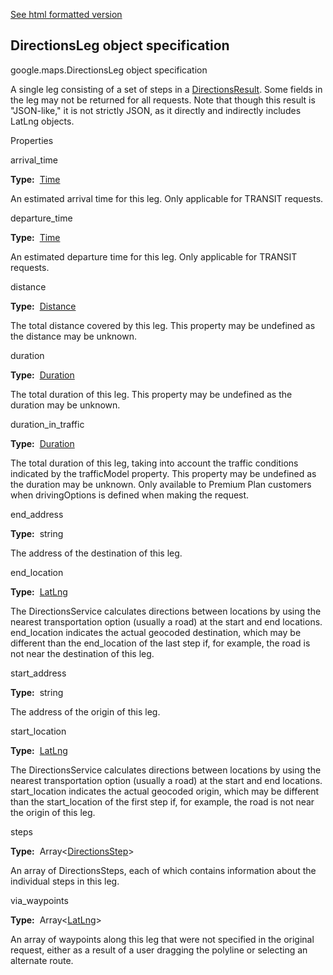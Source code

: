 [See html formatted version](https://huasofoundries.github.io/google-maps-documentation/DirectionsLeg.html)


DirectionsLeg object specification
----------------------------------

google.maps.DirectionsLeg object specification

A single leg consisting of a set of steps in a [DirectionsResult](https://github.com/amenadiel/google-maps-documentation/blob/master/docs/DirectionsResult.md). Some fields in the leg may not be returned for all requests. Note that though this result is "JSON-like," it is not strictly JSON, as it directly and indirectly includes LatLng objects.

Properties

arrival\_time

**Type:**  [Time](https://github.com/amenadiel/google-maps-documentation/blob/master/docs/Time.md)

An estimated arrival time for this leg. Only applicable for TRANSIT requests.

departure\_time

**Type:**  [Time](https://github.com/amenadiel/google-maps-documentation/blob/master/docs/Time.md)

An estimated departure time for this leg. Only applicable for TRANSIT requests.

distance

**Type:**  [Distance](https://github.com/amenadiel/google-maps-documentation/blob/master/docs/Distance.md)

The total distance covered by this leg. This property may be undefined as the distance may be unknown.

duration

**Type:**  [Duration](https://github.com/amenadiel/google-maps-documentation/blob/master/docs/Duration.md)

The total duration of this leg. This property may be undefined as the duration may be unknown.

duration\_in\_traffic

**Type:**  [Duration](https://github.com/amenadiel/google-maps-documentation/blob/master/docs/Duration.md)

The total duration of this leg, taking into account the traffic conditions indicated by the trafficModel property. This property may be undefined as the duration may be unknown. Only available to Premium Plan customers when drivingOptions is defined when making the request.

end\_address

**Type:**  string

The address of the destination of this leg.

end\_location

**Type:**  [LatLng](https://github.com/amenadiel/google-maps-documentation/blob/master/docs/LatLng.md)

The DirectionsService calculates directions between locations by using the nearest transportation option (usually a road) at the start and end locations. end\_location indicates the actual geocoded destination, which may be different than the end\_location of the last step if, for example, the road is not near the destination of this leg.

start\_address

**Type:**  string

The address of the origin of this leg.

start\_location

**Type:**  [LatLng](https://github.com/amenadiel/google-maps-documentation/blob/master/docs/LatLng.md)

The DirectionsService calculates directions between locations by using the nearest transportation option (usually a road) at the start and end locations. start\_location indicates the actual geocoded origin, which may be different than the start\_location of the first step if, for example, the road is not near the origin of this leg.

steps

**Type:**  Array<[DirectionsStep](https://github.com/amenadiel/google-maps-documentation/blob/master/docs/DirectionsStep.md)\>

An array of DirectionsSteps, each of which contains information about the individual steps in this leg.

via\_waypoints

**Type:**  Array<[LatLng](https://github.com/amenadiel/google-maps-documentation/blob/master/docs/LatLng.md)\>

An array of waypoints along this leg that were not specified in the original request, either as a result of a user dragging the polyline or selecting an alternate route.